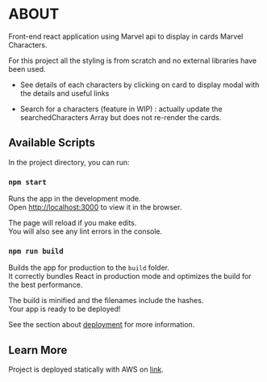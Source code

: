 # ABOUT

Front-end react application using Marvel api to display in cards Marvel Characters. 

For this project all the styling is from scratch and no external libraries have been used. 

- See details of each characters by clicking on card to display modal with the details and useful links

- Search for a characters (feature in WIP) : actually update the searchedCharacters Array but does not re-render the cards.

## Available Scripts

In the project directory, you can run:

### `npm start`

Runs the app in the development mode.\
Open [http://localhost:3000](http://localhost:3000) to view it in the browser.

The page will reload if you make edits.\
You will also see any lint errors in the console.

### `npm run build`

Builds the app for production to the `build` folder.\
It correctly bundles React in production mode and optimizes the build for the best performance.

The build is minified and the filenames include the hashes.\
Your app is ready to be deployed!

See the section about [deployment](https://facebook.github.io/create-react-app/docs/deployment) for more information.

## Learn More

Project is deployed statically with AWS on [link](http://marvelbucket-01.s3-website.eu-west-3.amazonaws.com/).




